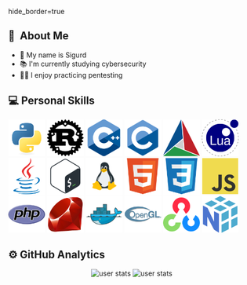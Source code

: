 hide_border=true<h2>👤&nbsp; About Me</h2>
<ul>
  <li>👋 My name is Sigurd</li>  
  <li>📚 I'm currently studying cybersecurity</li>
  <li>👨‍💻 I enjoy practicing pentesting</li>
</ul>

<h2>💻&nbsp;Personal Skills</h2>
<div>
  <img src="assets/python.svg" style="height:75px"/>
  <img src="assets/rust.svg" style="height:75px">
  <img src="assets/cplusplus.svg" style="height:75px"/>
  <img src="assets/c.svg" style="height:75px"/>
  <img src="assets/cmake.svg" style="height:75px">
  <img src="assets/lua.svg" style="height:75px"/>
  <img src="assets/java.svg" style="height:75px"/>
  <img src="assets/bash.svg" style="height:75px"/>
  <img src="assets/linux.png" style="height:75px">
  <img src="assets/html5.svg" style="height:75px">
  <img src="assets/css3.svg" style="height:75px">
  <img src="assets/javascript.svg" style="height:75px">
  <img src="assets/php.svg" style="height:75px">
  <img src="assets/ruby.svg" style="height:75px">
  <img src="assets/docker.svg" style="height:75px">
  <img src="assets/opengl.svg" style="height:75px">
  <img src="assets/opencv.svg" style="height:75px">
  <img src="assets/numpy.svg" style="height:75px">
</div>

<h2>⚙️&nbsp;GitHub Analytics</h2>
<div>
  <p align="center">
    <picture>
      <source media="(prefers-color-scheme: dark)" srcset="https://github-readme-stats.vercel.app/api?username=sigurdptr&show_icons=true&theme=github_dark_dimmed&hide_border=true">
      <source media="(prefers-color-scheme: light)" srcset="https://github-readme-stats.vercel.app/api?username=sigurdptr&show_icons=true&hide_border=true">
      <img alt="user stats" src="" height="145px">
    </picture>
    <picture>
      <source media="(prefers-color-scheme: dark)" srcset="https://github-readme-stats.vercel.app/api/top-langs/?username=sigurdptr&layout=compact&theme=github_dark_dimmed&hide_border=true">
      <source media="(prefers-color-scheme: light)" srcset="https://github-readme-stats.vercel.app/api/top-langs/?username=sigurdptr&layout=compact&hide_border=true">
      <img alt="user stats" src="" height="145px">
    </picture>
  </p>
</div>
